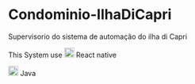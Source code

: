 # Condominio-IlhaDiCapri
Supervisorio do sistema de automação do ilha di Capri

This System use 
<img src="https://reactnative.dev/img/header_logo.svg" width="20" height="20"> React native

<img src="https://github.com/tecanderson/Condominio-IlhaDiCapri/blob/master/assets/kisspng-logo-java-runtime-environment-programming-language-java-util-concurrentmodificationexception-%C3%96mer-5b6766ab5dba25.7100170215335031473839.png" width="20" height="20"> Java
